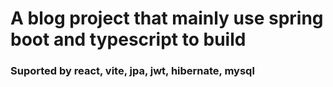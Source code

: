 # A blog project that mainly use spring boot and typescript to build
### Suported by react, vite, jpa, jwt, hibernate, mysql
